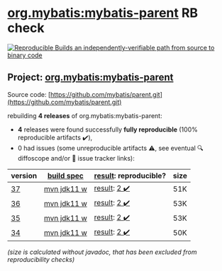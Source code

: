 [org.mybatis:mybatis-parent](https://central.sonatype.com/artifact/org.mybatis/mybatis-parent/37/versions) RB check
=======

[![Reproducible Builds](https://reproducible-builds.org/images/logos/rb.svg) an independently-verifiable path from source to binary code](https://reproducible-builds.org/)

## Project: [org.mybatis:mybatis-parent](https://central.sonatype.com/artifact/org.mybatis/mybatis-parent/37/versions)

Source code: [https://github.com/mybatis/parent.git](https://github.com/mybatis/parent.git)

rebuilding **4 releases** of org.mybatis:mybatis-parent:
- **4** releases were found successfully **fully reproducible** (100% reproducible artifacts :heavy_check_mark:),
- 0 had issues (some unreproducible artifacts :warning:, see eventual :mag: diffoscope and/or :memo: issue tracker links):

| version | [build spec](/BUILDSPEC.md) | [result](https://reproducible-builds.org/docs/jvm/): reproducible? | size |
| -- | --------- | ------ | -- |
| [37](https://central.sonatype.com/artifact/org.mybatis/mybatis-parent/37/pom) | [mvn jdk11 w](mybatis-parent-37.buildspec) | [result](mybatis-parent-37.buildinfo): [2 :heavy_check_mark: ](mybatis-parent-37.buildcompare) | 51K |
| [36](https://central.sonatype.com/artifact/org.mybatis/mybatis-parent/36/pom) | [mvn jdk11 w](mybatis-parent-36.buildspec) | [result](mybatis-parent-36.buildinfo): [2 :heavy_check_mark: ](mybatis-parent-36.buildcompare) | 53K |
| [35](https://central.sonatype.com/artifact/org.mybatis/mybatis-parent/35/pom) | [mvn jdk11 w](mybatis-parent-35.buildspec) | [result](mybatis-parent-35.buildinfo): [2 :heavy_check_mark: ](mybatis-parent-35.buildcompare) | 53K |
| [34](https://central.sonatype.com/artifact/org.mybatis/mybatis-parent/34/pom) | [mvn jdk11 w](mybatis-parent-34.buildspec) | [result](mybatis-parent-34.buildinfo): [2 :heavy_check_mark: ](mybatis-parent-34.buildcompare) | 50K |

<i>(size is calculated without javadoc, that has been excluded from reproducibility checks)</i>
